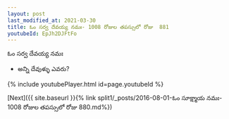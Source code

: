```yaml
---
layout: post
last_modified_at: 2021-03-30
title: ఓం సర్వ దేవయ్య నమః- 1008 రోజుల తపస్సులో రోజు  881
youtubeId: EpJh2DJFtFo
---
```

 
 
 ఓం సర్వ దేవయ్య నమః  
 
 -  అన్ని దేవుళ్ళు ఎవరు? 
 
  
 
  
 
 
 
 
 
 


{% include youtubePlayer.html id=page.youtubeId %}
 
[Next]({{ site.baseurl }}{% link  split1/_posts/2016-08-01-ఓం సూక్ష్మాయ నమః- 1008 రోజుల తపస్సులో రోజు  880.md%})
 
